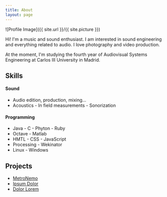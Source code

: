 ```yaml
---
title: About
layout: page
---
```

![Profile Image]({{ site.url }}/{{ site.picture }})

<p>Hi! I'm a music and sound enthusiast. I am interested in sound engineering and everything related to audio. I love photography and video production.</p>

<p>At the moment, I'm studying the fourth year of Audiovisual Systems Engineering at Carlos III University in Madrid.</p>

<h2>Skills</h2>

<h4>Sound</h4>
<ul class="skill-list">
	<li>Audio edition, production, mixing...</li>
	<li>Acoustics - In field measurements - Sonorization</li>
</ul>
<h4>Programming</h4>
<ul class="skill-list">
	<li>Java - C - Phyton - Ruby</li>
	<li>Octave - Matlab </li>
	<li>HMTL - CSS - JavaScript</li>
	<li>Processing - Wekinator</li>
	<li>Linux - Windows</li>
</ul>

<h2>Projects</h2>

<ul>
	<li><a href="https://github.com/UC3Music/MetroNemo">MetroNemo</a></li>
	<li><a href="https://github.com/">Ipsum Dolor</a></li>
	<li><a href="https://github.com/">Dolor Lorem</a></li>
</ul>

